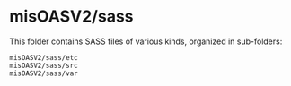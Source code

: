 # misOASV2/sass

This folder contains SASS files of various kinds, organized in sub-folders:

    misOASV2/sass/etc
    misOASV2/sass/src
    misOASV2/sass/var
